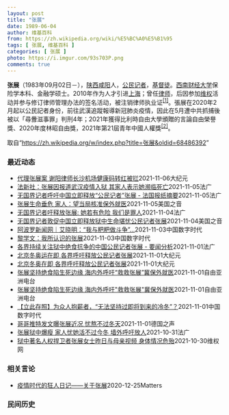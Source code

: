 ```yaml
---
layout: post
title: "张展"
date: 1989-06-04
author: 维基百科
from: https://zh.wikipedia.org/wiki/%E5%BC%A0%E5%B1%95
tags: [ 张展, 维基百科 ]
categories: [ 张展 ]
photo: https://i.imgur.com/93s703P.png
comments: true
---
```

<div class="mw-parser-output">

<p><b>张展</b>（1983年09月02日<span class="useeditintro" title="Template:BLP editintro">－</span>），<a href="/wiki/%E9%99%95%E8%A5%BF" class="mw-redirect" title="陕西">陕西</a><a href="/wiki/%E5%92%B8%E9%98%B3" class="mw-redirect" title="咸阳">咸阳</a>人，<a href="/wiki/%E5%85%AC%E6%B0%91%E8%A8%98%E8%80%85" class="mw-redirect" title="公民記者">公民记者</a>，<a href="/wiki/%E5%9F%BA%E7%9D%A3%E5%BE%92" title="基督徒">基督徒</a>。<a href="/wiki/%E8%A5%BF%E5%8D%97%E8%B4%A2%E7%BB%8F%E5%A4%A7%E5%AD%A6" title="西南财经大学">西南财经大学</a>保险学本科、金融学硕士。2010年作为人才引进<a href="/wiki/%E4%B8%8A%E6%B5%B7" class="mw-redirect" title="上海">上海</a>；曾任<a href="/wiki/%E5%BE%8B%E5%B8%88" class="mw-redirect" title="律师">律师</a>，后因参加<a href="/wiki/%E7%BB%B4%E6%9D%83" class="mw-redirect" title="维权">维权</a>活动并参与修订律师管理办法的签名活动，被注销律师执业证<sup id="cite_ref-1" class="reference"><a href="#cite_note-1">[1]</a></sup>。張展在2020年2月起以公民記者身份，前往武漢追蹤報導新冠肺炎疫情，因此在5月遭中共抓捕後被以「尋釁滋事罪」判刑4年；2021年獲得比利時自由大學頒贈的言論自由榮譽獎、2020年度林昭自由獎，2021年第21屆青年中國人權獎<sup id="cite_ref-2" class="reference"><a href="#cite_note-2">[2]</a></sup>。
</p>
</div><noscript><img src="//zh.wikipedia.org/wiki/Special:CentralAutoLogin/start?type=1x1" alt="" title="" width="1" height="1" style="border: none; position: absolute;"></noscript>
<div class="printfooter">取自“<a dir="ltr" href="https://zh.wikipedia.org/w/index.php?title=张展&amp;oldid=68486392">https://zh.wikipedia.org/w/index.php?title=张展&amp;oldid=68486392</a>”</div><div id="recent-news"><h3>最近动态</h3><ul><li><a href="https://nodebe4.github.io/waimei/2021-11-06/%E4%BB%A3%E7%90%86%E5%BC%A0%E5%B1%95%E6%A1%88-%E8%B0%A2%E9%98%B3%E5%BE%8B%E5%B8%88%E9%95%BF%E6%B2%99%E6%9C%BA%E5%9C%BA%E5%81%A5%E5%BA%B7%E7%A0%81%E8%BD%AC%E7%BA%A2%E8%A2%AB%E6%8B%A6" title="代理张展案 谢阳律师长沙机场健康码转红被拦—— 【大纪元2021年11月07日讯】（大纪元记者李新安采访报导）709律师谢阳近期代理张展案，日前却遭当地警方劝阻不要去上海，当他决心出行时健康码突...">代理张展案 谢阳律师长沙机场健康码转红被拦</a><time>2021-11-06</time><a class="tag">大纪元</a></li>
<li><a href="https://nodebe4.github.io/waimei/2021-11-05/%E6%B3%95%E6%96%B0%E7%A4%BE-%E5%BC%A0%E5%B1%95%E5%9B%A0%E6%8A%A5%E9%81%93%E6%AD%A6%E6%B1%89%E7%96%AB%E6%83%85%E5%85%A5%E7%8B%B1-%E5%85%B6%E5%AE%B6%E4%BA%BA%E8%A1%A8%E7%A4%BA%E5%A5%B9%E6%BF%92%E4%B8%B4%E6%AD%BB%E4%BA%A1" title="法新社：张展因报道武汉疫情入狱 其家人表示她濒临死亡—— 05/11/2021 - 14:12 Array 法新社报道，因报道武汉疫情而被重判入狱的中国公民记者张展，其家人表示她因绝食，身体状况...">法新社：张展因报道武汉疫情入狱 其家人表示她濒临死亡</a><time>2021-11-05</time><a class="tag">法广</a></li>
<li><a href="https://nodebe4.github.io/waimei/2021-11-05/%E6%97%A0%E5%9B%BD%E7%95%8C%E8%AE%B0%E8%80%85%E5%91%BC%E5%90%81%E4%B8%AD%E5%9B%BD%E7%AB%8B%E5%8D%B3%E9%87%8A%E6%94%BE-%E5%85%AC%E6%B0%91%E8%AE%B0%E8%80%85-%E5%BC%A0%E5%B1%95-%E6%B3%95%E5%9B%BD%E6%8A%A5%E7%BA%B8%E6%91%98%E8%A6%81" title="无国界记者呼吁中国立即释放“公民记者”张展 - 法国报纸摘要—— 05/11/2021 - 11:46 Array 无国界记者组织呼吁国际社会施压中国，立即释放因报道武汉疫情而获刑的 “公民记者...">无国界记者呼吁中国立即释放“公民记者”张展 - 法国报纸摘要</a><time>2021-11-05</time><a class="tag">法广</a></li>
<li><a href="https://nodebe4.github.io/waimei/2021-11-05/%E5%BC%A0%E5%B1%95%E7%94%9F%E5%91%BD%E5%9E%82%E5%8D%B1-%E5%AE%B6%E4%BA%BA-%E6%9C%9B%E5%BD%93%E5%B1%80%E6%A0%B8%E5%87%86%E4%BF%9D%E5%A4%96%E5%B0%B1%E5%8C%BB" title="张展生命垂危 家人：望当局核准保外就医—— Thu, 04 Nov 2021 17:50:35 GMT 一位香港活动人士在中联办前抗议要求释放张展等人（资料照：2020年12月28日） 张展生命...">张展生命垂危 家人：望当局核准保外就医</a><time>2021-11-05</time><a class="tag">美国之音</a></li>
<li><a href="https://nodebe4.github.io/waimei/2021-11-04/%E6%97%A0%E5%9B%BD%E7%95%8C%E8%AE%B0%E8%80%85%E5%90%81%E9%87%8A%E6%94%BE%E5%BC%A0%E5%B1%95-%E5%A5%B9%E8%8B%A5%E6%9C%89%E5%8D%B1%E9%99%A9-%E6%88%91%E4%BB%AC%E6%98%AF%E7%BD%AA%E4%BA%BA" title="无国界记者吁释放张展: 她若有危险 我们是罪人—— 04/11/2021 - 22:09 Array 11月4日，无国界记者发声明，呼吁北京当局立即释放张展。公民记者陈秋实也为张展发声，称“如果...">无国界记者吁释放张展: 她若有危险 我们是罪人</a><time>2021-11-04</time><a class="tag">法广</a></li>
<li><a href="https://nodebe4.github.io/waimei/2021-11-04/%E6%97%A0%E5%9B%BD%E7%95%8C%E8%AE%B0%E8%80%85%E6%95%A6%E4%BF%83%E4%B8%AD%E5%9B%BD%E7%AB%8B%E5%8D%B3%E9%87%8A%E6%94%BE%E7%8B%B1%E4%B8%AD%E7%94%9F%E5%91%BD%E5%A0%AA%E5%BF%A7%E5%85%AC%E6%B0%91%E8%AE%B0%E8%80%85%E5%BC%A0%E5%B1%95" title="无国界记者敦促中国立即释放狱中生命堪忧公民记者张展—— Thu, 04 Nov 2021 14:50:41 GMT 中国公民记者张展 (照片来源：无国界记者网站) 在全球范围为新闻自由发声的非政...">无国界记者敦促中国立即释放狱中生命堪忧公民记者张展</a><time>2021-11-04</time><a class="tag">美国之音</a></li>
<li><a href="https://nodebe4.github.io/waimei/2021-11-03/%E9%98%BF%E6%B3%A2%E7%BD%97%E6%96%B0%E9%97%BB%E7%BD%91-%E8%89%BE%E6%99%93%E6%98%8E-%E6%88%91%E4%B8%8E%E7%B2%91%E7%B2%91%E5%81%9A%E6%96%97%E4%BA%89" title="阿波罗新闻网｜艾晓明：“我与粑粑做斗争”…—— 昨天我转发了张展哥哥的一些话，他说：“她那么倔强，我觉得她可能活不了太久了。”他还转发了一张张展的照片，摄于2007年，一张类似春游的照片。张展，...">阿波罗新闻网｜艾晓明：“我与粑粑做斗争”…</a><time>2021-11-03</time><a class="tag">中国数字时代</a></li>
<li><a href="https://nodebe4.github.io/waimei/2021-11-03/%E9%BB%8E%E5%AD%A6%E6%96%87-%E6%88%91%E6%89%80%E8%AE%A4%E8%AF%86%E7%9A%84%E5%BC%A0%E5%B1%95" title="黎学文：我所认识的张展—— 这是一篇迟到的文章。张展现在危在旦夕，希望更多的人了解她，关注她，声援她。 在武汉疫情之前，我在推上就看到张展在街头举伞抗*争而被X拘的报道，开始关注她，我当时并不知...">黎学文：我所认识的张展</a><time>2021-11-03</time><a class="tag">中国数字时代</a></li>
<li><a href="https://nodebe4.github.io/waimei/2021-11-01/%E5%90%84%E7%95%8C%E6%8C%81%E7%BB%AD%E5%85%B3%E6%B3%A8%E7%8B%B1%E4%B8%AD%E7%BB%9D%E9%A3%9F%E6%8A%97%E4%BA%89%E7%9A%84%E4%B8%AD%E5%9B%BD%E5%85%AC%E6%B0%91%E8%AE%B0%E8%80%85%E5%BC%A0%E5%B1%95-%E8%A6%81%E9%97%BB%E5%88%86%E6%9E%90" title="各界持续关注狱中绝食抗争的中国公民记者张展 - 要闻分析—— 01/11/2021 - 22:48 Array 长期呼吁释放张展的人权活动人士王剑虹10月30日在社群平台脸书中发出微信对话内容，...">各界持续关注狱中绝食抗争的中国公民记者张展 - 要闻分析</a><time>2021-11-01</time><a class="tag">法广</a></li>
<li><a href="https://nodebe4.github.io/waimei/2021-11-01/%E5%8C%97%E4%BA%AC%E5%86%AC%E5%A5%A5%E8%BF%90%E5%9C%A8%E5%8D%B3-%E5%90%84%E7%95%8C%E5%91%BC%E5%90%81%E9%87%8A%E6%94%BE%E5%85%AC%E6%B0%91%E8%AE%B0%E8%80%85%E5%BC%A0%E5%B1%95" title="北京冬奥运在即 各界呼吁释放公民记者张展—— 【大纪元2021年11月02日讯】（大纪元记者易如、林岑心采访报导）北京冬奥运在即，中国公民记者张展的哥哥张举近日在推特上发文分享张展近况，他担忧张...">北京冬奥运在即 各界呼吁释放公民记者张展</a><time>2021-11-01</time><a class="tag">大纪元</a></li>
<li><a href="https://nodebe4.github.io/waimei/2021-11-01/%E5%8C%97%E4%BA%AC%E5%86%AC%E5%A5%A5%E5%9C%A8%E5%8D%B3-%E5%90%84%E7%95%8C%E5%91%BC%E5%90%81%E9%87%8A%E6%94%BE%E5%85%AC%E6%B0%91%E8%AE%B0%E8%80%85%E5%BC%A0%E5%B1%95" title="北京冬奥在即 各界呼吁释放公民记者张展—— 【大纪元2021年11月02日讯】（大纪元记者易如、林岑心采访报导）北京冬奥运在即，中国公民记者张展的哥哥张举近日在推特上发文分享张展近况，他担忧张展...">北京冬奥在即 各界呼吁释放公民记者张展</a><time>2021-11-01</time><a class="tag">大纪元</a></li>
<li><a href="https://nodebe4.github.io/waimei/2021-11-01/%E5%BC%A0%E5%B1%95%E5%9D%9A%E6%8C%81%E7%BB%9D%E9%A3%9F%E9%99%B7%E7%94%9F%E6%AD%BB%E8%BE%B9%E7%BC%98-%E6%B5%B7%E5%86%85%E5%A4%96%E5%91%BC%E5%90%81-%E6%95%91%E6%95%91%E5%BC%A0%E5%B1%95-%E5%86%80%E4%BF%9D%E5%A4%96%E5%B0%B1%E5%8C%BB" title="张展坚持绝食陷生死边缘 海内外呼吁“救救张展”冀保外就医—— 去年武汉疫情期间，中国官方封锁各种消息渠道，然而多名公民记者亲赴武汉，向外界披露武汉封城期间的实况。其中，公民记者张展去年5月被捕后...">张展坚持绝食陷生死边缘   海内外呼吁“救救张展”冀保外就医</a><time>2021-11-01</time><a class="tag">自由亚洲电台</a></li>
<li><a href="https://nodebe4.github.io/waimei/2021-11-01/%E5%BC%A0%E5%B1%95%E5%9D%9A%E6%8C%81%E7%BB%9D%E9%A3%9F%E9%99%B7%E7%94%9F%E6%AD%BB%E8%BE%B9%E7%BC%98-%E6%B5%B7%E5%86%85%E5%A4%96%E5%91%BC%E5%90%81-%E6%95%91%E6%95%91%E5%BC%A0%E5%B1%95-%E5%86%80%E4%BF%9D%E5%A4%96%E5%B0%B1%E5%8C%BB" title="张展坚持绝食陷生死边缘 海内外呼吁”救救张展”冀保外就医—— 去年武汉疫情期间，中国官方封锁各种消息渠道，然而多名公民记者亲赴武汉，向外界披露武汉封城期间的实况。其中，公民记者张展去年五月被捕后...">张展坚持绝食陷生死边缘   海内外呼吁"救救张展"冀保外就医</a><time>2021-11-01</time><a class="tag">自由亚洲电台</a></li>
<li><a href="https://nodebe4.github.io/waimei/2021-11-01/%E7%AB%8B%E6%AD%A4%E5%AD%98%E7%85%A7-%E4%B8%BA%E4%BC%97%E4%BA%BA%E6%8A%B1%E8%96%AA%E8%80%85-%E6%97%A0%E6%B3%95%E5%9D%9A%E6%8C%81%E8%BF%87%E5%8D%B3%E5%B0%86%E5%88%B0%E6%9D%A5%E7%9A%84%E5%86%B7%E5%86%AC" title="【立此存照】为众人抱薪者，“无法坚持过即将到来的冷冬”？—— 中国公民记者张展因2020年初在武汉封城期间进行公民记者报导，遭当局以“寻衅滋事”判刑4年。今年8月，张展因在狱中继续半绝食抗议，面...">【立此存照】为众人抱薪者，“无法坚持过即将到来的冷冬”？</a><time>2021-11-01</time><a class="tag">中国数字时代</a></li>
<li><a href="https://nodebe4.github.io/waimei/2021-11-01/%E5%93%A5%E5%93%A5%E6%8E%A8%E7%89%B9%E5%8F%91%E6%96%87%E6%9B%9D%E5%BC%A0%E5%B1%95%E8%BF%91%E5%86%B5-%E5%BF%A7%E7%86%AC%E4%B8%8D%E8%BF%87%E5%86%AC%E5%A4%A9" title="哥哥推特发文曝张展近况 忧熬不过冬天—— 2021-11-01T06:04:47.552Z 张展被捕关押至今已一年半，他的哥哥近日在推特上发文透露，张展体重已不到40公斤。 (德国之声中文网) ...">哥哥推特发文曝张展近况  忧熬不过冬天</a><time>2021-11-01</time><a class="tag">德国之声</a></li>
<li><a href="https://nodebe4.github.io/waimei/2021-10-31/%E5%BC%A0%E5%B1%95%E7%8B%B1%E4%B8%AD%E7%88%86%E7%98%A6-%E5%AE%B6%E4%BA%BA%E5%BF%A7%E5%A5%B9%E6%B4%BB%E4%B8%8D%E8%BF%87%E4%BB%8A%E5%86%AC-%E5%A2%99%E5%A4%96%E5%91%BC%E5%90%81%E6%94%BE%E4%BA%BA" title="张展狱中爆瘦 家人忧她活不过今冬 墙外呼吁放人—— 31/10/2021 - 13:05 Array 张展的哥哥ZhangJu昨天10月30日发推说：“张展身高177cm，目前体重不足40kg。...">张展狱中爆瘦 家人忧她活不过今冬 墙外呼吁放人</a><time>2021-10-31</time><a class="tag">法广</a></li>
<li><a href="https://nodebe4.github.io/waimei/2021-10-30/%E7%8B%B1%E4%B8%AD%E8%91%97%E5%90%8D%E4%BA%BA%E6%9D%83%E6%8D%8D%E5%8D%AB%E8%80%85%E5%BC%A0%E5%B1%95%E5%A5%B3%E5%A3%AB%E6%98%A8%E6%97%A5%E4%B8%8E%E6%AF%8D%E4%BA%B2%E8%A7%86%E9%A2%91-%E8%BA%AB%E4%BD%93%E6%83%85%E5%86%B5%E5%8D%B1%E6%AE%86" title="狱中著名人权捍卫者张展女士昨日与母亲视频 身体情况危殆—— （维权网信息中心报道）2021年10月30日，本网获悉：狱中著名人权捍卫者张展女士昨日（10月29日）与母亲视频，身体情况危殆。张展母...">狱中著名人权捍卫者张展女士昨日与母亲视频  身体情况危殆</a><time>2021-10-30</time><a class="tag">维权网</a></li>
</ul></div><div id="open-opinion"><h3>相关言论</h3><ul><li><a href="https://nodebe4.github.io/opinion/2020-12-25/%E7%96%AB%E6%83%85%E6%97%B6%E4%BB%A3%E7%9A%84%E7%8B%82%E4%BA%BA%E6%97%A5%E8%AE%B0-%E5%85%B3%E4%BA%8E%E5%BC%A0%E5%B1%95/" title="AI XIAOMING">疫情时代的狂人日记——关于张展</a><time>2020-12-25</time><a class="tag">Matters</a></li>
</ul></div><div id="mjls-record"><h3>民间历史</h3><ul></ul></div>